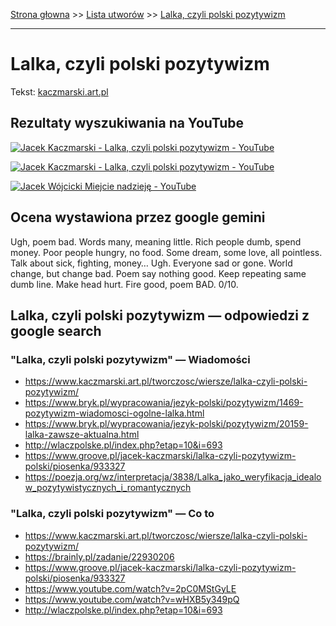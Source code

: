 [Strona głowna](../index.md) >> [Lista utworów](../list.md) >> [Lalka, czyli polski pozytywizm](242.md)

---

# Lalka, czyli polski pozytywizm

Tekst: [kaczmarski.art.pl](https://www.kaczmarski.art.pl/tworczosc/wiersze/lalka-czyli-polski-pozytywizm/)

## Rezultaty wyszukiwania na YouTube

[![Jacek Kaczmarski - Lalka, czyli polski pozytywizm - YouTube](http://img.youtube.com/vi/wHXB5y349pQ/0.jpg)](https://www.youtube.com/watch?v=wHXB5y349pQ "Jacek Kaczmarski - Lalka, czyli polski pozytywizm - YouTube")

[![Jacek Kaczmarski - Lalka, czyli polski pozytywizm - YouTube](http://img.youtube.com/vi/2pC0MStGyLE/0.jpg)](https://www.youtube.com/watch?v=2pC0MStGyLE "Jacek Kaczmarski - Lalka, czyli polski pozytywizm - YouTube")

[![Jacek Wójcicki Miejcie nadzieję - YouTube](http://img.youtube.com/vi/3tOZvDO1iSk/0.jpg)](https://www.youtube.com/watch?v=3tOZvDO1iSk "Jacek Wójcicki Miejcie nadzieję - YouTube")

## Ocena wystawiona przez google gemini

Ugh, poem bad. Words many, meaning little. Rich people dumb, spend money. Poor people hungry, no food. Some dream, some love, all pointless. Talk about sick, fighting, money… Ugh. Everyone sad or gone. World change, but change bad. Poem say nothing good. Keep repeating same dumb line. Make head hurt. Fire good, poem BAD. 0/10.


## Lalka, czyli polski pozytywizm — odpowiedzi z google search

### "Lalka, czyli polski pozytywizm" — Wiadomości

 - <https://www.kaczmarski.art.pl/tworczosc/wiersze/lalka-czyli-polski-pozytywizm/>
 - <https://www.bryk.pl/wypracowania/jezyk-polski/pozytywizm/1469-pozytywizm-wiadomosci-ogolne-lalka.html>
 - <https://www.bryk.pl/wypracowania/jezyk-polski/pozytywizm/20159-lalka-zawsze-aktualna.html>
 - <http://wlaczpolske.pl/index.php?etap=10&i=693>
 - <https://www.groove.pl/jacek-kaczmarski/lalka-czyli-pozytywizm-polski/piosenka/933327>
 - <https://poezja.org/wz/interpretacja/3838/Lalka_jako_weryfikacja_idealow_pozytywistycznych_i_romantycznych>

### "Lalka, czyli polski pozytywizm" — Co to

 - <https://www.kaczmarski.art.pl/tworczosc/wiersze/lalka-czyli-polski-pozytywizm/>
 - <https://brainly.pl/zadanie/22930206>
 - <https://www.groove.pl/jacek-kaczmarski/lalka-czyli-pozytywizm-polski/piosenka/933327>
 - <https://www.youtube.com/watch?v=2pC0MStGyLE>
 - <https://www.youtube.com/watch?v=wHXB5y349pQ>
 - <http://wlaczpolske.pl/index.php?etap=10&i=693>

